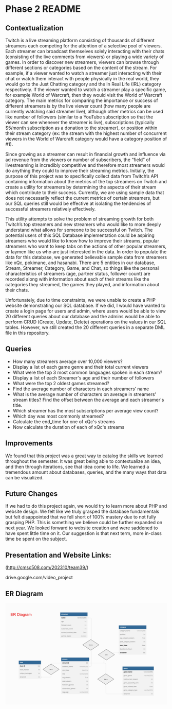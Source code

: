 # Phase 2 README

## Contextualization
Twitch is a live streaming platform consisting of thousands of different streamers each competing for the attention of a selective pool of viewers. Each streamer can broadcast themselves solely interacting with their chats (consisting of the live comments from viewers) or playing a wide variety of games. In order to discover new streamers, viewers can browse through different sections or categories based on the content of the stream. For example, if a viewer wanted to watch a streamer just interacting with their chat or watch them interact with people physically in the real world, they would go to the Just Chatting category and the In Real Life (IRL) category respectively. If the viewer wanted to watch a streamer play a specific game, for example World of Warcraft, then they would visit the World of Warcraft category. The main metrics for comparing the importance or success of different streamers is by the live viewer count (how many people are currently watching said streamer live), although other metrics can be used like number of followers (similar to a YouTube subscription so that the viewer can see whenever the streamer is live), subscriptions (typically $5/month subscription as a donation to the streamer), or position within their stream category (ex: the stream with the highest number of concurrent viewers in the World of Warcraft category would have a category position of #1). 

Since growing as a streamer can result in financial growth and influence via ad revenue from the viewers or number of subscribers, the “field” of livestreaming is incredibly competitive and therefore most streamers would do anything they could to improve their streaming metrics. Initially, the purpose of this project was to specifically collect data from Twitch’s API containing information about the metrics of the top streamers on Twitch and create a utility for streamers by determining the aspects of their stream which contribute to their success. Currently, we are using sample data that does not necessarily reflect the current metrics of certain streamers, but our SQL queries still would be effective at isolating the tendencies of successful streamers relatively effectively. 

This utility attempts to solve the problem of streaming growth for both Twitch’s top streamers and new streamers who would like to more deeply understand what allows for someone to be successful on Twitch. The potential users of this SQL Database implementation could be aspiring streamers who would like to know how to improve their streams, popular streamers who want to keep tabs on the actions of other popular streamers, or laymen like us who are just interested in the data. In order to populate the data for this database, we generated believable sample data from streamers like xQc, pokimane, and hasanabi. There are 5 entities in our database, Stream, Streamer, Category, Game, and Chat, so things like the personal characteristics of streamers (age, partner status, follower count) are recorded along with information about each of their streams like the categories they streamed, the games they played, and information about their chats.

Unfortunately, due to time constraints, we were unable to create a PHP website demonstrating our SQL database. If we did, I would have wanted to create a login page for users and admin, where users would be able to view 20 different queries about our database and the admins would be able to perform CRUD (Create, Update, Delete) operations on the values in our SQL tables. However, we still created the 20 different queries in a separate DML file in this repository.

## Queries

* How many streamers average over 10,000 viewers?
* Display a list of each game genre and their total current viewers
* What were the top 3 most common languages spoken in each stream?
* Display a list of each Streamer's age and their number of followers
* What were the top 2 oldest games streamed?
* Find the average number of characters in each streamers’ name
* What is the average number of characters on average in streamers' stream titles? Find the offset between the average and each streamer's title.
* Which streamer has the most subscriptions per average view count?
* Which day was most commonly streamed?
* Calculate the end_time for one of xQc's streams
* Now calculate the duration of each of xQc's streams
## Improvements

We found that this project was a great way to catalog the skills we learned throughout the semester. It was great being able to contextualize an idea, and then through iterations, see that idea come to life. We learned a tremendous amount about databases, queries, and the many ways that data can be visualized. 


## Future Changes
If we had to do this project again, we would try to learn more about PHP and website design. We felt like we truly grasped the database fundamentals but felt disappointed that we fell short of 100% mastery due to not fully grasping PHP. This is something we believe could be further expanded on next year. We looked forward to website creation and were saddened to have spent little time on it. Our suggestion is that next term, more in-class time be spent on the subject. 

## Presentation and Website Links:

(http://cmsc508.com/202310/team39/)


drive.google.com/video_project


## ER Diagram

![erdiagram3](https://raw.githubusercontent.com/cmsc-vcu/202310-cmsc508-semester-project-cmsc508-202310-team-39/main/Phase2/real_final_erdiagam.jpg?token=GHSAT0AAAAAAB33B32XADE4C6DMQN6FGLHSY42MB2Q)
